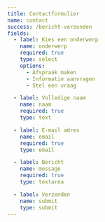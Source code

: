 ```yaml
---
title: Contactformulier
name: contact
success: /bericht-verzonden
fields:
  - label: Kies een onderwerp
    name: onderwerp
    required: true
    type: select
    options:
      - Afspraak maken
      - Informatie aanvragen
      - Stel een vraag

  - label: Volledige naam
    name: naam
    required: true
    type: text

  - label: E-mail adres
    name: email
    required: true
    type: email

  - label: Bericht
    name: message
    required: true
    type: textarea

  - label: Verzenden
    name: submit
    type: submit
---
```

